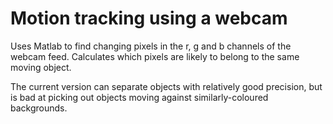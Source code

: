 # Motion tracking using a webcam

Uses Matlab to find changing pixels in the r, g and b channels of the webcam feed. Calculates which pixels are likely to belong to the same moving object.

The current version can separate objects with relatively good precision, but is bad at picking out objects moving against similarly-coloured backgrounds.
